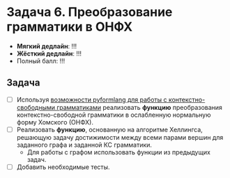 # Задача 6. Преобразование грамматики в ОНФХ

* **Мягкий дедлайн**: !!!
* **Жёсткий дедлайн**: !!!
* Полный балл: !!!

## Задача

- [ ] Используя [возможности pyformlang для работы с контекстно-свободными грамматиками](https://pyformlang.readthedocs.io/en/latest/modules/context_free_grammar.html) реализовать **функцию** преобразования контекстно-свободной грамматики в ослабленную нормальную форму Хомского (ОНФХ).
- [ ] Реализовать **функцию**, основанную на алгоритме Хеллингса, решающую задачу достижимости между всеми парами вершин для заданного графа и заданной КС грамматики.
  - Для работы с графом использовать функции из предыдущих задач.
- [ ] Добавить необходимые тесты.
